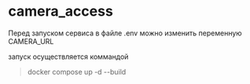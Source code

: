 # camera_access

Перед запуском сервиса в файле .env можно изменить переменную CAMERA_URL 

запуск осуществляется коммандой 

> docker compose up -d --build